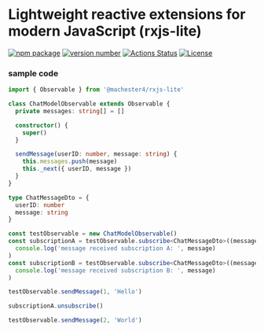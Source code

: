 # Lightweight reactive extensions for modern JavaScript (rxjs-lite)

[![npm package](https://img.shields.io/badge/npm%20-rxjs--lite-brightgreen)](https://www.npmjs.com/package/rxjs-lite) [![version number](https://img.shields.io/npm/v/rxjs-lite?color=green&label=version)](https://github.com/machester4/rxjs-lite/releases) [![Actions Status](https://github.com/machester4/rxjs-lite/workflows/Test/badge.svg)](https://github.com/machester4/rxjs-lite/actions) [![License](https://img.shields.io/github/license/machester4/rxjs-lite)](https://github.com/machester4/rxjs-lite/blob/main/LICENSE)

### sample code

```typescript
import { Observable } from '@machester4/rxjs-lite'

class ChatModelObservable extends Observable {
  private messages: string[] = []

  constructor() {
    super()
  }

  sendMessage(userID: number, message: string) {
    this.messages.push(message)
    this._next({ userID, message })
  }
}

type ChatMessageDto = {
  userID: number
  message: string
}

const testObservable = new ChatModelObservable()
const subscriptionA = testObservable.subscribe<ChatMessageDto>((message) =>
  console.log('message received subscription A: ', message)
)
const subscriptionB = testObservable.subscribe<ChatMessageDto>((message) =>
  console.log('message received subscription B: ', message)
)

testObservable.sendMessage(1, 'Hello')

subscriptionA.unsubscribe()

testObservable.sendMessage(2, 'World')
```

